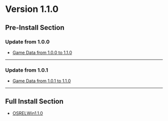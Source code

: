 # Version 1.1.0

## Pre-Install Section

### Update from 1.0.0

- [Game Data from 1.0.0 to 1.1.0](https://autopatchhk.yuanshen.com/client_app/pc_diff/10/1.0.0_1.1.0_diff_beaxhjVU.zip)

----

### Update from 1.0.1

- [Game Data from 1.0.1 to 1.1.0](https://autopatchhk.yuanshen.com/client_app/pc_diff/10/1.0.1_1.1.0_diff_EsSloi2y.zip)

----

## Full Install Section

- [OSRELWin1.1.0](https://autopatchhk.yuanshen.com/client_app/pc_mihoyo/20201111_8e266b33e565ddf8/GenshinImpact_1.1.0.zip)
